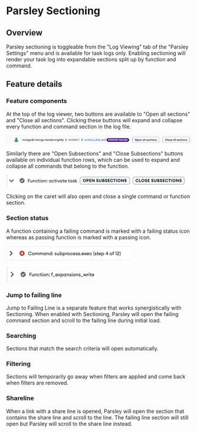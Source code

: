 # Parsley Sectioning

## Overview

Parsley sectioning is toggleable from the "Log Viewing" tab of the "Parsley Settings" menu and is available for task logs only. Enabling sectioning will render your task log into expandable sections split up by function and command.

## Feature details

### Feature components

At the top of the log viewer, two buttons are available to "Open all sections" and "Close all sections". Clicking these buttons will expand and collapse every function and command section in the log file.

![Toggle All Sections](../images/toggle_all_sections.png)

Similarly there are "Open Subsections" and "Close Subsections" buttons available on individual function rows, which can be used to expand and collapse all commands that belong to the function.

![Toggle Subsections](../images/toggle_subsections.png)

Clicking on the caret will also open and close a single command or function section.

### Section status

A function containing a failing command is marked with a failing status icon whereas as passing function is marked with a passing icon.

![Passing Function](../images/passing_function.png)

![Failing Function](../images/failing_function.png)

### Jump to failing line

Jump to Failing Line is a separate feature that works synergistically with Sectioning. When enabled with Sectioning, Parsley will open the failing command section and scroll to the failing line during initial load.

### Searching

Sections that match the search criteria will open automatically.

### Filtering

Sections will temporarily go away when filters are applied and come back when filters are removed.

### Shareline

When a link with a share line is opened, Parsley will open the section that contains the share line and scroll to the line. The failing line section will still open but Parsley will scroll to the share line instead.
